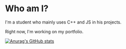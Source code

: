 # Who am I?
I'm a student who mainly uses C++ and JS in his projects.

Right now, I'm working on my portfolio.

[![Anurag's GitHub stats](https://github-readme-stats.vercel.app/api?username=crazy-catzzz&show_icons=true&theme=monokai)](https://github.com/anuraghazra/github-readme-stats)

